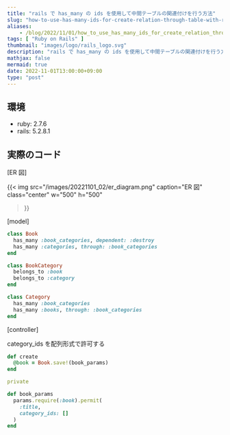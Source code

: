 ```yaml
---
title: "rails で has_many の ids を使用して中間テーブルの関連付けを行う方法"
slug: "how-to-use-has-many-ids-for-create-relation-through-table-with-rails"
aliases:
    - /blog/2022/11/01/how_to_use_has_many_ids_for_create_relation_through_table_with_rails/index.html
tags: [ "Ruby on Rails" ]
thumbnail: "images/logo/rails_logo.svg"
description: "rails で has_many の ids を使用して中間テーブルの関連付けを行う方法"
mathjax: false
mermaid: true
date: 2022-11-01T13:00:00+09:00
type: "post"
---
```


## 環境

* ruby: 2.7.6
* rails: 5.2.8.1

## 実際のコード

[ER 図]

{{<
  img
    src="/images/20221101_02/er_diagram.png"
    caption="ER 図"
    class="center"
    w="500"
    h="500"
>}}

[model]

```rb
class Book
  has_many :book_categories, dependent: :destroy
  has_many :categories, through: :book_categories
end

class BookCategory
  belongs_to :book
  belongs_to :category
end

class Category
  has_many :book_categories
  has_many :books, through: :book_categories
end
```

[controller]

category_ids を配列形式で許可する

```rb
def create
  @book = Book.save!(book_params)
end

private

def book_params
  params.require(:book).permit(
    :title,
    category_ids: []
  )
end
```
